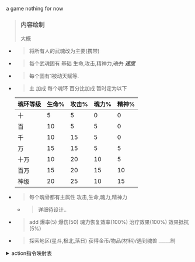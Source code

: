 a game nothing for now



> ### 内容绘制
> 大概

- > 将所有人的武魂改为主要(携带)
- > 每个武魂固有 基础 生命,攻击,精神力,~~魂力~~  **_速度_**
- > 每个固有1被动天赋等.
- > 主 加成 每个魂环 百分比加成 暂时定为以下

  | 魂环等级| 生命%| 攻击%| 魂力%| 精神%|
  |:-------|------|------|-----|------|
  | 十     | 5    | 5    | 0   |  0   |
  | 百     | 10   | 5    | 5   |  0   |
  | 千     | 10   | 15   | 5   |  0   |
  | 万     | 15   | 15   | 5   |  5   |
  | 十万   | 10   | 20   | 10  |  5   |
  | 百万   | 15   | 20   | 15  |  10  |
  | 神级   | 20   | 25   | 10  |  15  |


- > 每个魂骨都有主属性 攻击,生命,魂力,精神力
    - > 详细待设计..
- > add 爆率(5) 爆伤(50) 魂力恢复效率(100%) 治疗效果(100%) 效果抵抗(5%)
- > 探索地区(星斗,极北,落日) 获得金币/物品(材料)/遇到魂兽 _____制

<details>
<summary>action指令映射表</summary>

| action | 指令1  | 指令2 | 指令3 
|:-------|------|-----|-----|
| shop | 商城   |商店 |商场  |
| test | 测试   |
| list-command | 指令列表 |
| use | 使用   |
| buy | 买    |购买  |
| sign | 打卡   |签到  |
| show_character | 查看   |
| bag | 我的背包 |背包  |
| get0 | 取积分  |
| update-log | 更新日志 |
| handoff | 切换   |
| trans0 | 积分转让 |转让积分  |
| characters | 魂角列表 |
| xl | 修炼   |
| reg | 注册   |
| put0 | 存积分  |
| greenhorn | 领取魂角 |
| exchange | 兑换   |
| exchange-list | 兑换列表 |
| work0 | 干活   |上班 |打工  |
| rob0 | 抢劫   |打劫  |
| info | 个人信息 |当前信息 |信息  |

</details>
